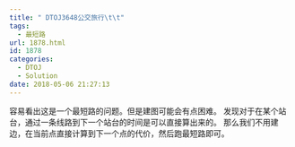 ```yaml
---
title: " DTOJ3648公交旅行\t\t"
tags:
  - 最短路
url: 1878.html
id: 1878
categories:
  - DTOJ
  - Solution
date: 2018-05-06 21:27:13
---
```


容易看出这是一个最短路的问题。但是建图可能会有点困难。 发现对于在某个站台，通过一条线路到下一个站台的时间是可以直接算出来的。 那么我们不用建边，在当前点直接计算到下一个点的代价，然后跑最短路即可。